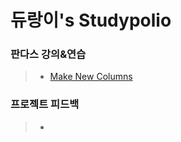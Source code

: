 듀랑이's Studypolio
=====================


### 판다스 강의&연습
> - [Make New Columns](판다스MakeColumns.ipynb)

### 프로젝트 피드백
> -
